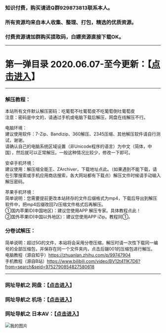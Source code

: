
### 知识付费，购买请进Q群929873813联系本人。

### 所有资源均来自本人收集、整理、打包，精选的优质资源。

### 付费资源请加群购买提取码，白嫖资源直接下载OK。

***

# 第一弹目录 2020.06.07-至今更新：【<a href="https://github.com/huangshanshao/gxml/wiki/%E7%AC%AC%E4%B8%80%E5%BC%B9%E7%9B%AE%E5%BD%95-2020.06.07-%E8%87%B3%E4%BB%8A%E6%9B%B4%E6%96%B0">点击进入</a>】

***

### 解压教程：

本站所有文件默认解压密码：吃葡萄不吐葡萄皮不吃葡萄倒吐葡萄皮     
注意：密码是中文的，请通过手机或电脑下载后解压，网盘在线解压不行。     

电脑环境：     
建议使用软件：7-Zip、Bandizip、360解压、2345压缩、其他解压软件请自行测试，谢谢。     
请确认自己的电脑系统区域设置（非Unicode程序的语言）为中文（简体，中国），然后就可以正常解压。一般这种情况比较少，修改一下即可。     

安卓手机环境：      
建议使用：解压缩全能王、ZArchiver，下载地址点此。（如果遇到不能下载，请在引擎搜索或手机应用商店搜索，各大网站都有下载点）解压文件时候请手动输入解压密码。    

苹果手机环境：      
简单说明：您需要提前更改本站转存的文件后缀格式为mp4，下载后导出到解压软件中，把mp4后缀改回7z压缩文件格式后再解压。     
①国内苹果ID(中国地区)：建议您使用APP 解压专家。具体教程点此！      
②国外苹果ID(中国以外地区)：建议您使用APP iZip。教程同①。    

### 分卷试解压：

简单说明：超过5G的文件，本站将会采用分卷压缩，解压时请一次性下载同一编号的全部压缩包，并保存在同一个文件夹内，点击后辍001的压缩包进行解压。     
电脑教程（源自知乎）https://zhuanlan.zhihu.com/p/99747904      
手机教程（源自B站）https://www.bilibili.com/video/BV12t411K7D6?from=search&seid=9752790854827580618




***

### 网址导航之 网盘：【<a href="https://github.com/huangshanshao/mz/wiki/%E7%BD%91%E5%9D%80%E5%AF%BC%E8%88%AA%E4%B9%8B-%E7%BD%91%E7%9B%98" target="_blank">点击进入</a>】

### 网址导航之 机场：【<a href="https://github.com/huangshanshao/mz/wiki/%E7%BD%91%E5%9D%80%E5%AF%BC%E8%88%AA%E4%B9%8B-%E6%9C%BA%E5%9C%BA" target="_blank">点击进入</a>】

### 网址导航之 日本AV：【<a href="https://github.com/huangshanshao/mz/wiki/%E6%97%A5%E6%9C%ACAV%E7%BD%91%E7%AB%99" target="_blank">点击进入</a>】

<img src="http://www.mzfk.tk/p.php?8tp=t3.17955a15b2000.pg3" alt="我的图片"/>
